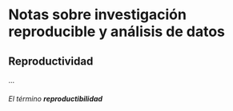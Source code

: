 # Notas sobre investigación reproducible y análisis de datos 
## Reproductividad
...

###### El término **reproductibilidad** 
